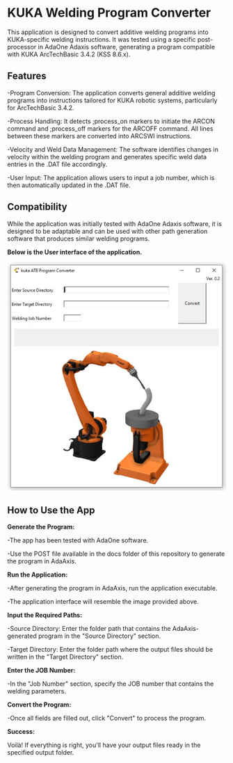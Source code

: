 <H1>KUKA Welding Program Converter</H1>

This application is designed to convert additive welding programs into KUKA-specific welding instructions. It was tested using a specific post-processor in AdaOne Adaxis software, generating a program compatible with KUKA ArcTechBasic 3.4.2 (KSS 8.6.x).

<h2>Features</h2>

-Program Conversion: The application converts general additive welding programs into instructions tailored for KUKA robotic systems, particularly for ArcTechBasic 3.4.2.

-Process Handling: It detects ;process_on markers to initiate the ARCON command and ;process_off markers for the ARCOFF command. All lines between these markers are converted into ARCSWI instructions.

-Velocity and Weld Data Management: The software identifies changes in velocity within the welding program and generates specific weld data entries in the .DAT file accordingly.

-User Input: The application allows users to input a job number, which is then automatically updated in the .DAT file.

<h2>Compatibility</h2>  

While the application was initially tested with AdaOne Adaxis software, it is designed to be adaptable and can be used with other path generation software that produces similar welding programs.

**Below is the User interface of the application.**

![User INterface](Docs/appUI.JPG)

<h2>How to Use the App</h2>

**Generate the Program:**

-The app has been tested with AdaOne software.

-Use the POST file available in the docs folder of this repository to generate the program in AdaAxis.

**Run the Application:**

-After generating the program in AdaAxis, run the application executable.

-The application interface will resemble the image provided above.

**Input the Required Paths:**

-Source Directory: Enter the folder path that contains the AdaAxis-generated program in the "Source Directory" section.

-Target Directory: Enter the folder path where the output files should be written in the "Target Directory" section.

**Enter the JOB Number:**

-In the "Job Number" section, specify the JOB number that contains the welding parameters.

**Convert the Program:**

-Once all fields are filled out, click "Convert" to process the program.

**Success:**

Voilà! If everything is right, you'll have your output files ready in the specified output folder.

